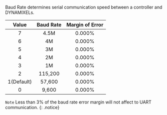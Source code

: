 Baud Rate determines serial communication speed between a controller and DYNAMIXELs.

| Value     | Baud Rate     | Margin of Error     |
| :------------: | :------------: | :------------: |
|7|4.5M|0.000%|
|6|4M|0.000%|
|5|3M|0.000%|
|4|2M|0.000%|
|3|1M|0.000%|
|2|115,200| 0.000%|
|1(Default)|57,600| 0.000%|
|0|9,600| 0.000%|

`Note` Less than 3% of the baud rate error margin will not affect to UART communication.
{: .notice}
